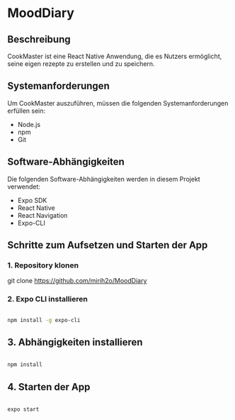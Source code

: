 # MoodDiary

## Beschreibung

CookMaster ist eine React Native Anwendung, die es Nutzers ermöglicht, seine eigen rezepte zu erstellen und zu speichern. 

## Systemanforderungen

Um CookMaster auszuführen, müssen die folgenden Systemanforderungen erfüllen sein:

- Node.js 
- npm 
- Git 

## Software-Abhängigkeiten

Die folgenden Software-Abhängigkeiten werden in diesem Projekt verwendet:

- Expo SDK
- React Native
- React Navigation
- Expo-CLI

## Schritte zum Aufsetzen und Starten der App

### 1. Repository klonen

git clone https://github.com/mirih2o/MoodDiary

### 2. Expo CLI installieren

```bash

npm install -g expo-cli

```

## 3. Abhängigkeiten installieren

```bash

npm install

```

## 4. Starten der App

```bash

expo start

```



